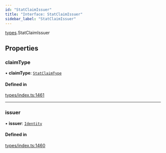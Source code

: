 ```yaml
---
id: "StatClaimIssuer"
title: "Interface: StatClaimIssuer"
sidebar_label: "StatClaimIssuer"
---
```


[types](../../../modules/Types/Types.md).StatClaimIssuer

## Properties

### claimType

• **claimType**: [`StatClaimType`](../../../modules/Types/Types.md#statclaimtype)

#### Defined in

[types/index.ts:1461](https://github.com/PolymeshAssociation/polymesh-sdk/blob/adcc38781/src/types/index.ts#L1461)

___

### issuer

• **issuer**: [`Identity`](../../../classes/API/Entities/Identity/Identity.md)

#### Defined in

[types/index.ts:1460](https://github.com/PolymeshAssociation/polymesh-sdk/blob/adcc38781/src/types/index.ts#L1460)

